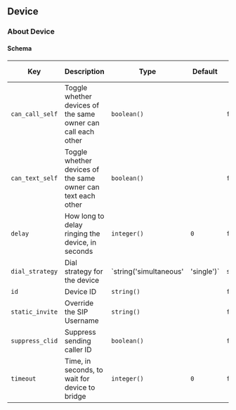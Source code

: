 ## Device

### About Device

#### Schema



Key | Description | Type | Default | Required | Support Level
--- | ----------- | ---- | ------- | -------- | -------------
`can_call_self` | Toggle whether devices of the same owner can call each other | `boolean()` |   | `false` | `supported`
`can_text_self` | Toggle whether devices of the same owner can text each other | `boolean()` |   | `false` | `alpha`
`delay` | How long to delay ringing the device, in seconds | `integer()` | `0` | `false` |  
`dial_strategy` | Dial strategy for the device | `string('simultaneous' | 'single')` | `simultaneous` | `false` |  
`id` | Device ID | `string()` |   | `false` |  
`static_invite` | Override the SIP Username | `string()` |   | `false` |  
`suppress_clid` | Suppress sending caller ID | `boolean()` |   | `false` |  
`timeout` | Time, in seconds, to wait for device to bridge | `integer()` | `0` | `false` |  



